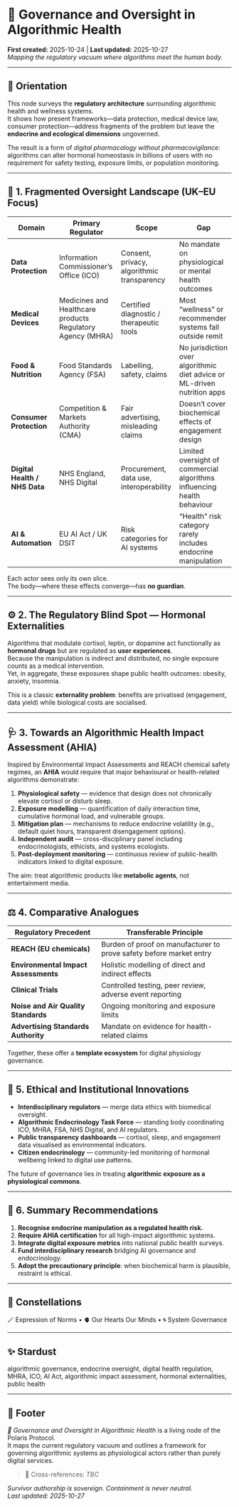 # 🧭 Governance and Oversight in Algorithmic Health  
**First created:** 2025-10-24 | **Last updated:** 2025-10-27  
*Mapping the regulatory vacuum where algorithms meet the human body.*

---

## 🧭 Orientation  

This node surveys the **regulatory architecture** surrounding algorithmic health and wellness systems.  
It shows how present frameworks—data protection, medical device law, consumer protection—address fragments of the problem but leave the **endocrine and ecological dimensions** ungoverned.  

The result is a form of *digital pharmacology without pharmacovigilance*:  
algorithms can alter hormonal homeostasis in billions of users with no requirement for safety testing, exposure limits, or population monitoring.

---

## 🧩 1.  Fragmented Oversight Landscape (UK–EU Focus)  

| Domain | Primary Regulator | Scope | Gap |
|--------|-------------------|-------|-----|
| **Data Protection** | Information Commissioner’s Office (ICO) | Consent, privacy, algorithmic transparency | No mandate on physiological or mental health outcomes |
| **Medical Devices** | Medicines and Healthcare products Regulatory Agency (MHRA) | Certified diagnostic / therapeutic tools | Most “wellness” or recommender systems fall outside remit |
| **Food & Nutrition** | Food Standards Agency (FSA) | Labelling, safety, claims | No jurisdiction over algorithmic diet advice or ML-driven nutrition apps |
| **Consumer Protection** | Competition & Markets Authority (CMA) | Fair advertising, misleading claims | Doesn’t cover biochemical effects of engagement design |
| **Digital Health / NHS Data** | NHS England, NHS Digital | Procurement, data use, interoperability | Limited oversight of commercial algorithms influencing health behaviour |
| **AI & Automation** | EU AI Act / UK DSIT | Risk categories for AI systems | “Health” risk category rarely includes endocrine manipulation |

Each actor sees only its own slice.  
The body—where these effects converge—has **no guardian**.

---

## ⚙️ 2.  The Regulatory Blind Spot — Hormonal Externalities  

Algorithms that modulate cortisol, leptin, or dopamine act functionally as **hormonal drugs** but are regulated as **user experiences**.  
Because the manipulation is indirect and distributed, no single exposure counts as a medical intervention.  
Yet, in aggregate, these exposures shape public health outcomes: obesity, anxiety, insomnia.  

This is a classic **externality problem**: benefits are privatised (engagement, data yield) while biological costs are socialised.

---

## 🩺 3.  Towards an Algorithmic Health Impact Assessment (AHIA)  

Inspired by Environmental Impact Assessments and REACH chemical safety regimes, an **AHIA** would require that major behavioural or health-related algorithms demonstrate:

1. **Physiological safety** — evidence that design does not chronically elevate cortisol or disturb sleep.  
2. **Exposure modelling** — quantification of daily interaction time, cumulative hormonal load, and vulnerable groups.  
3. **Mitigation plan** — mechanisms to reduce endocrine volatility (e.g., default quiet hours, transparent disengagement options).  
4. **Independent audit** — cross-disciplinary panel including endocrinologists, ethicists, and systems ecologists.  
5. **Post-deployment monitoring** — continuous review of public-health indicators linked to digital exposure.

The aim: treat algorithmic products like **metabolic agents**, not entertainment media.

---

## ⚖️ 4.  Comparative Analogues  

| Regulatory Precedent | Transferable Principle |
|----------------------|------------------------|
| **REACH (EU chemicals)** | Burden of proof on manufacturer to prove safety before market entry |
| **Environmental Impact Assessments** | Holistic modelling of direct and indirect effects |
| **Clinical Trials** | Controlled testing, peer review, adverse event reporting |
| **Noise and Air Quality Standards** | Ongoing monitoring and exposure limits |
| **Advertising Standards Authority** | Mandate on evidence for health-related claims |

Together, these offer a **template ecosystem** for digital physiology governance.

---

## 🧠 5.  Ethical and Institutional Innovations  

- **Interdisciplinary regulators** — merge data ethics with biomedical oversight.  
- **Algorithmic Endocrinology Task Force** — standing body coordinating ICO, MHRA, FSA, NHS Digital, and AI regulators.  
- **Public transparency dashboards** — cortisol, sleep, and engagement data visualised as environmental indicators.  
- **Citizen endocrinology** — community-led monitoring of hormonal wellbeing linked to digital use patterns.  

The future of governance lies in treating **algorithmic exposure as a physiological commons**.

---

## 🌱 6.  Summary Recommendations  

1. **Recognise endocrine manipulation as a regulated health risk.**  
2. **Require AHIA certification** for all high-impact algorithmic systems.  
3. **Integrate digital exposure metrics** into national public health surveys.  
4. **Fund interdisciplinary research** bridging AI governance and endocrinology.  
5. **Adopt the precautionary principle**: when biochemical harm is plausible, restraint is ethical.  

---

## 🌌 Constellations  

🪄 Expression of Norms • 🫀 Our Hearts Our Minds • 🌀 System Governance  

---

## ✨ Stardust  

algorithmic governance, endocrine oversight, digital health regulation, MHRA, ICO, AI Act, algorithmic impact assessment, hormonal externalities, public health  

---

## 🏮 Footer  

*🧭 Governance and Oversight in Algorithmic Health* is a living node of the Polaris Protocol.  
It maps the current regulatory vacuum and outlines a framework for governing algorithmic systems as physiological actors rather than purely digital services.  

> 📡 Cross-references: *TBC*  

*Survivor authorship is sovereign. Containment is never neutral.*  
_Last updated: 2025-10-27_
